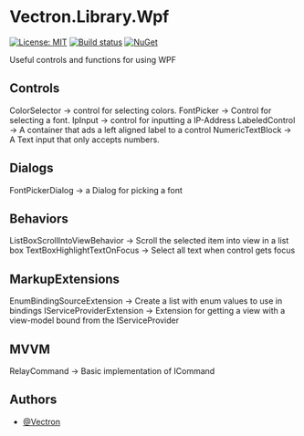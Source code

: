 # Vectron.Library.Wpf
[![License: MIT](https://img.shields.io/badge/License-MIT-green.svg)](https://github.com/Vectron/Vectron.Library.Wpf/blob/main/LICENSE.txt)
[![Build status](https://github.com/Vectron/Vectron.Library.Wpf/actions/workflows/BuildTestDeploy.yml/badge.svg)](https://github.com/Vectron/Vectron.Library.Wpf/actions)
[![NuGet](https://img.shields.io/nuget/v/Vectron.Library.Wpf.svg)](https://www.nuget.org/packages/Vectron.Library.Wpf)

Useful controls and functions for using WPF

## Controls
ColorSelector -> control for selecting colors.
FontPicker -> Control for selecting a font.
IpInput -> control for inputting a IP-Address
LabeledControl -> A container that ads a left aligned label to a control
NumericTextBlock -> A Text input that only accepts numbers.

## Dialogs
FontPickerDialog -> a Dialog for picking a font

## Behaviors
ListBoxScrollIntoViewBehavior -> Scroll the selected item into view in a list box
TextBoxHighlightTextOnFocus -> Select all text when control gets focus

## MarkupExtensions
EnumBindingSourceExtension -> Create a list with enum values to use in bindings
IServiceProviderExtension -> Extension for getting a view with a view-model bound from the IServiceProvider

## MVVM
RelayCommand<T> -> Basic implementation of ICommand

## Authors
- [@Vectron](https://www.github.com/Vectron)
